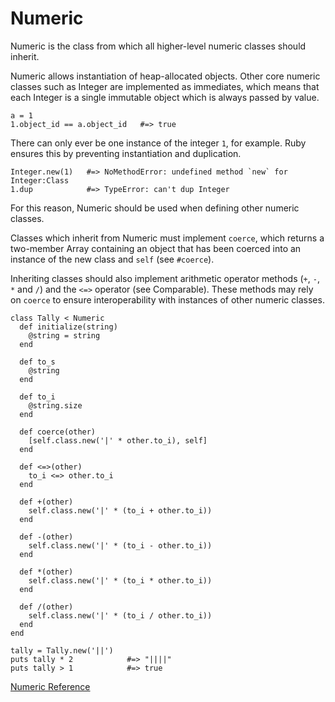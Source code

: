 # Numeric

Numeric is the class from which all higher-level numeric classes should
inherit.

Numeric allows instantiation of heap-allocated objects. Other core numeric
classes such as Integer are implemented as immediates, which means that each
Integer is a single immutable object which is always passed by value.

    a = 1
    1.object_id == a.object_id   #=> true

There can only ever be one instance of the integer `1`, for example. Ruby
ensures this by preventing instantiation and duplication.

    Integer.new(1)   #=> NoMethodError: undefined method `new` for Integer:Class
    1.dup            #=> TypeError: can't dup Integer

For this reason, Numeric should be used when defining other numeric classes.

Classes which inherit from Numeric must implement `coerce`, which returns a
two-member Array containing an object that has been coerced into an instance
of the new class and `self` (see `#coerce`).

Inheriting classes should also implement arithmetic operator methods (`+`,
`-`, `*` and `/`) and the `<=>` operator (see Comparable). These methods may
rely on `coerce` to ensure interoperability with instances of other numeric
classes.

    class Tally < Numeric
      def initialize(string)
        @string = string
      end

      def to_s
        @string
      end

      def to_i
        @string.size
      end

      def coerce(other)
        [self.class.new('|' * other.to_i), self]
      end

      def <=>(other)
        to_i <=> other.to_i
      end

      def +(other)
        self.class.new('|' * (to_i + other.to_i))
      end

      def -(other)
        self.class.new('|' * (to_i - other.to_i))
      end

      def *(other)
        self.class.new('|' * (to_i * other.to_i))
      end

      def /(other)
        self.class.new('|' * (to_i / other.to_i))
      end
    end

    tally = Tally.new('||')
    puts tally * 2            #=> "||||"
    puts tally > 1            #=> true

[Numeric Reference](http://ruby-doc.org/core-2.5.0/Numeric.html)